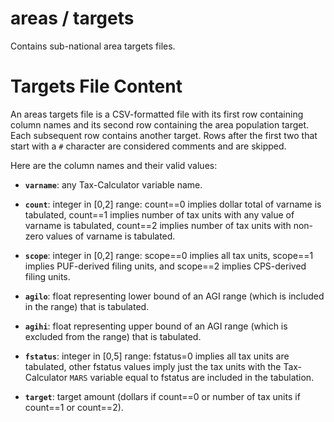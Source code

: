 # areas / targets

Contains sub-national area targets files.


# Targets File Content

An areas targets file is a CSV-formatted file with its first row
containing column names and its second row containing the area
population target.  Each subsequent row contains another target.
Rows after the first two that start with a `#` character are
considered comments and are skipped.

Here are the column names and their valid values:

- **`varname`**: any Tax-Calculator variable name.

- **`count`**: integer in [0,2] range: count==0 implies dollar total
               of varname is tabulated, count==1 implies number of
               tax units with any value of varname is tabulated,
               count==2 implies number of tax units with non-zero
               values of varname is tabulated.

- **`scope`**: integer in [0,2] range: scope==0 implies all tax units,
               scope==1 implies PUF-derived filing units, and
               scope==2 implies CPS-derived filing units.

- **`agilo`**: float representing lower bound of an AGI range (which
               is included in the range) that is tabulated.

- **`agihi`**: float representing upper bound of an AGI range (which
               is excluded from the range) that is tabulated.

- **`fstatus`**: integer in [0,5] range: fstatus=0 implies all tax
                 units are tabulated, other fstatus values imply just
                 the tax units with the Tax-Calculator `MARS` variable
                 equal to fstatus are included in the tabulation.

- **`target`**: target amount (dollars if count==0 or number of
                tax units if count==1 or count==2).
